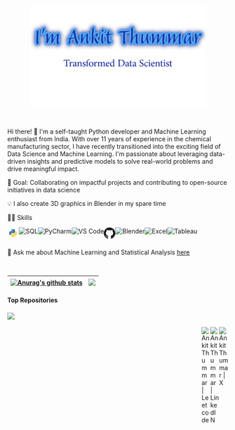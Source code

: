 <p align="center"><a href="https://github.com/MathRunner7"><img width="80%" alt="Hello, I'm Ankit Thummar A transformed Data Scientist!" src="./assets/readme_name.png" /></a></p>

<br />

Hi there! 👋 I'm a self-taught Python developer and Machine Learning enthusiast from India. With over 11 years of experience in the chemical manufacturing sector, I have recently transitioned into the exciting field of Data Science and Machine Learning. I'm passionate about leveraging data-driven insights and predictive models to solve real-world problems and drive meaningful impact.

🎯 Goal: Collaborating on impactful projects and contributing to open-source initiatives in data science

💡 I also create 3D graphics in Blender in my spare time

👨‍💻 Skills

<img align="left" alt="Python" height="26px" src="https://raw.githubusercontent.com/github/explore/80688e429a7d4ef2fca1e82350fe8e3517d3494d/topics/python/python.png" />
<img align="left" alt="SQL" height="26px" src="https://upload.wikimedia.org/wikipedia/commons/d/d7/Sql_data_base_with_logo.svg"/>
<img align="left" alt="PyCharm" height="26px" src="https://upload.wikimedia.org/wikipedia/commons/1/1d/PyCharm_Icon.svg"/>
<img align="left" alt="VS Code" height="26px" src="https://upload.wikimedia.org/wikipedia/commons/9/9a/Visual_Studio_Code_1.35_icon.svg"/>
<img align="left" alt="GitHub" height="26px" src="https://raw.githubusercontent.com/github/explore/78df643247d429f6cc873026c0622819ad797942/topics/github/github.png" />
<img align="left" alt="Blender" height="26px" src="https://upload.wikimedia.org/wikipedia/commons/0/0c/Blender_logo_no_text.svg" />
<img align="left" alt="Excel" height="26px" src="https://upload.wikimedia.org/wikipedia/commons/3/34/Microsoft_Office_Excel_%282019–present%29.svg"/>
<img align="left" alt="Tableau" height="26px" src="https://upload.wikimedia.org/wikipedia/commons/0/01/Tableau_Software_Logo_Small.png" />
</br>
</br>

💬 Ask me about Machine Learning and Statistical Analysis [here](https://github.com/MathRunner7)

</br>

| <a href="https://github.com/MathRunner7/github-readme-stats"><img align="center" src="https://github-readme-stats.vercel.app/api?username=MathRunner7&show_icons=true&include_all_commits=true&theme=buefy&hide_border=true" alt="Anurag's github stats" /></a> | <a href="https://github.com/MathRunner7/github-readme-stats"><img align="center" src="https://github-readme-stats.vercel.app/api/top-langs/?username=MathRunner7&layout=compact&theme=buefy&hide_border=true" /></a> |
| ------------- | ------------- |



#### Top Repositories

<a href="https://github.com/mathrunner7/ZeeRecommender">
  <img align="center" src="https://github-readme-stats.vercel.app/api/pin/?username=mathrunner7&repo=ZeeRecommender&theme=buefy" />
</a>
<br />
<br />

<a href="https://twitter.com/mathrunner7">
  <img align="right" alt="Ankit Thummar | X" width="21px" src="https://upload.wikimedia.org/wikipedia/commons/c/ce/X_logo_2023.svg" />
</a>
<a href="https://www.linkedin.com/in/mathrunner7">
  <img align="right" alt="Ankit Thummar | LinkedIN" width="20px" src="https://upload.wikimedia.org/wikipedia/commons/8/81/LinkedIn_icon.svg" />
</a>
<a href="https://leetcode.com/u/mathrunner7">
  <img align="right" alt="Ankit Thummar | Leetcode" width="20px" src="https://upload.wikimedia.org/wikipedia/commons/1/19/LeetCode_logo_black.png" />
</a>

<!---
MathRunner7/MathRunner7 is a ✨ special ✨ repository because its `README.md` (this file) appears on your GitHub profile.
You can click the Preview link to take a look at your changes.
--->
